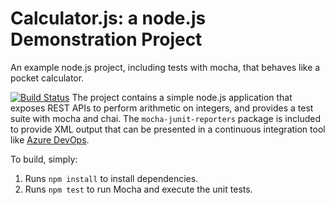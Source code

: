 Calculator.js: a node.js Demonstration Project
==============================================
An example node.js project, including tests with mocha, that behaves like
a pocket calculator.

[![Build Status](https://dev.azure.com/ewin2k0032/Configuring%20Agent%20Pools%20and%20Understanding%20Pipeline%20Styles/_apis/build/status%2FPartsUnlimited?branchName=master)](https://dev.azure.com/ewin2k0032/Configuring%20Agent%20Pools%20and%20Understanding%20Pipeline%20Styles/_build/latest?definitionId=2&branchName=master)
The project contains a simple node.js application that exposes REST APIs
to perform arithmetic on integers, and provides a test suite with mocha
and chai.  The `mocha-junit-reporters` package is included to provide XML
output that can be presented in a continuous integration tool like
[Azure DevOps](https://azure.com/devops).

To build, simply:

1. Runs `npm install` to install dependencies.
2. Runs `npm test` to run Mocha and execute the unit tests.


